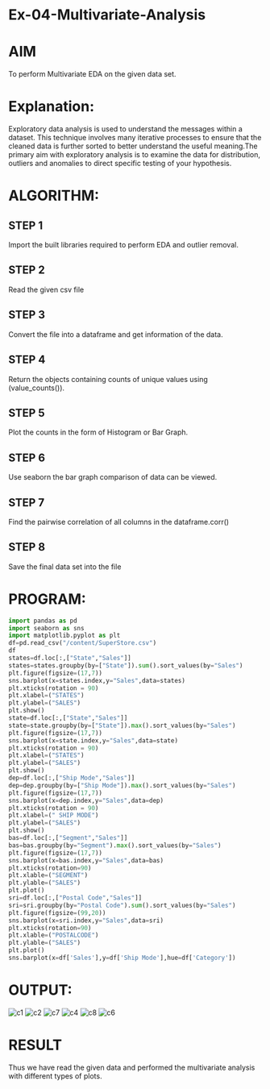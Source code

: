 # Ex-04-Multivariate-Analysis
# AIM
To perform Multivariate EDA on the given data set.

# Explanation:
Exploratory data analysis is used to understand the messages within a dataset. This technique involves many iterative processes to ensure that the cleaned data is further sorted to better understand the useful meaning.The primary aim with exploratory analysis is to examine the data for distribution, outliers and anomalies to direct specific testing of your hypothesis.

# ALGORITHM:
## STEP 1
Import the built libraries required to perform EDA and outlier removal.

## STEP 2
Read the given csv file

## STEP 3
Convert the file into a dataframe and get information of the data.

## STEP 4
Return the objects containing counts of unique values using (value_counts()).

## STEP 5
Plot the counts in the form of Histogram or Bar Graph.

## STEP 6
Use seaborn the bar graph comparison of data can be viewed.

## STEP 7
Find the pairwise correlation of all columns in the dataframe.corr()

## STEP 8
Save the final data set into the file

# PROGRAM:
```python
import pandas as pd
import seaborn as sns
import matplotlib.pyplot as plt
df=pd.read_csv("/content/SuperStore.csv")
df
states=df.loc[:,["State","Sales"]]
states=states.groupby(by=["State"]).sum().sort_values(by="Sales")
plt.figure(figsize=(17,7))
sns.barplot(x=states.index,y="Sales",data=states)
plt.xticks(rotation = 90)
plt.xlabel=("STATES")
plt.ylabel=("SALES")
plt.show()
state=df.loc[:,["State","Sales"]]
state=state.groupby(by=["State"]).max().sort_values(by="Sales")
plt.figure(figsize=(17,7))
sns.barplot(x=state.index,y="Sales",data=state)
plt.xticks(rotation = 90)
plt.xlabel=("STATES")
plt.ylabel=("SALES")
plt.show()
dep=df.loc[:,["Ship Mode","Sales"]]
dep=dep.groupby(by=["Ship Mode"]).max().sort_values(by="Sales")
plt.figure(figsize=(17,7))
sns.barplot(x=dep.index,y="Sales",data=dep)
plt.xticks(rotation = 90)
plt.xlabel=(" SHIP MODE")
plt.ylabel=("SALES")
plt.show()
bas=df.loc[:,["Segment","Sales"]]
bas=bas.groupby(by="Segment").max().sort_values(by="Sales")
plt.figure(figsize=(17,7))
sns.barplot(x=bas.index,y="Sales",data=bas)
plt.xticks(rotation=90)
plt.xlable=("SEGMENT")
plt.ylable=("SALES")
plt.plot()
sri=df.loc[:,["Postal Code","Sales"]]
sri=sri.groupby(by="Postal Code").sum().sort_values(by="Sales")
plt.figure(figsize=(99,20))
sns.barplot(x=sri.index,y="Sales",data=sri)
plt.xticks(rotation=90)
plt.xlable=("POSTALCODE")
plt.ylable=("SALES")
plt.plot()
sns.barplot(x=df['Sales'],y=df['Ship Mode'],hue=df['Category'])
```
# OUTPUT:
![c1](https://user-images.githubusercontent.com/118703522/231639012-ad6d02f3-75e7-4188-9d79-6853d88fc04d.png)
![c2](https://user-images.githubusercontent.com/118703522/231639075-01653f66-4ebc-4d8d-863a-0b707bf46aed.png)
![c7](https://user-images.githubusercontent.com/118703522/231641562-082b2013-57b0-4c19-8e2d-9f94d9294ccf.png)
![c4](https://user-images.githubusercontent.com/118703522/231639802-a9b98ad1-4715-45d0-b1ce-8a2c814674a0.png)
![c8](https://user-images.githubusercontent.com/118703522/231641594-a8a0a067-3a3d-40c2-b4aa-0fb10e7a54f9.png)
![c6](https://user-images.githubusercontent.com/118703522/231639865-9e8301ca-5dba-4e82-9ead-68879a0e6faa.png)
# RESULT 
Thus we have read the given data and performed the multivariate analysis with different types of plots.




